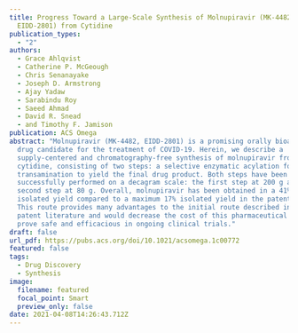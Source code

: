 ```yaml
---
title: Progress Toward a Large-Scale Synthesis of Molnupiravir (MK-4482,
  EIDD-2801) from Cytidine
publication_types:
  - "2"
authors:
  - Grace Ahlqvist
  - Catherine P. McGeough
  - Chris Senanayake
  - Joseph D. Armstrong
  - Ajay Yadaw
  - Sarabindu Roy
  - Saeed Ahmad
  - David R. Snead
  - and Timothy F. Jamison
publication: ACS Omega
abstract: "Molnupiravir (MK-4482, EIDD-2801) is a promising orally bioavailable
  drug candidate for the treatment of COVID-19. Herein, we describe a
  supply-centered and chromatography-free synthesis of molnupiravir from
  cytidine, consisting of two steps: a selective enzymatic acylation followed by
  transamination to yield the final drug product. Both steps have been
  successfully performed on a decagram scale: the first step at 200 g and the
  second step at 80 g. Overall, molnupiravir has been obtained in a 41% overall
  isolated yield compared to a maximum 17% isolated yield in the patented route.
  This route provides many advantages to the initial route described in the
  patent literature and would decrease the cost of this pharmaceutical should it
  prove safe and efficacious in ongoing clinical trials."
draft: false
url_pdf: https://pubs.acs.org/doi/10.1021/acsomega.1c00772
featured: false
tags:
  - Drug Discovery
  - Synthesis
image:
  filename: featured
  focal_point: Smart
  preview_only: false
date: 2021-04-08T14:26:43.712Z
---
```

